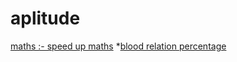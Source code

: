# aplitude
[maths :- speed up maths](https://youtu.be/YbecVX3vr9k)
*[blood relation ](https://youtu.be/6dAICBbsx2M)
[percentage](https://youtu.be/6dAICBbsx2M)
